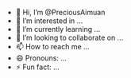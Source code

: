 - 👋 Hi, I’m @PreciousAimuan
- 👀 I’m interested in ...
- 🌱 I’m currently learning ...
- 💞️ I’m looking to collaborate on ...
- 📫 How to reach me ...
- 😄 Pronouns: ...
- ⚡ Fun fact: ...

<!---
PreciousAimuan/PreciousAimuan is a ✨ special ✨ repository because its `README.md` (this file) appears on your GitHub profile.
You can click the Preview link to take a look at your changes.
--->
